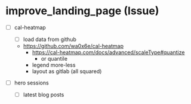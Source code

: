 # improve_landing_page (Issue)

- [ ] cal-heatmap
  - [ ] load data from github
  - https://github.com/wa0x6e/cal-heatmap
    - https://cal-heatmap.com/docs/advanced/scaleType#quantize
      - or quantile
    - legend more-less
    - layout as gitlab (all squared)

- [ ] hero sessions
  - [ ] latest blog posts
